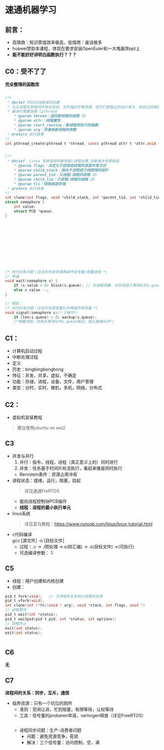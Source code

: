 # 速通机器学习
## 前言：
* 高情商：知识蒸馏效率极高，低情商：废话极多
* huawei赞助本课程，体现在要求安装OpenEuler和一大堆画饼ppt上
* **能不能好好讲明白函数执行？？？**
## C0：受不了了
**完全整理的函数库**
```c

/**
 * @brief POSIX线程库的创建
 * 与父线程共享相同的地址空间、文件描述符等资源，但它们是独立的执行单元，有自己的栈和寄存器状态
 * 编译时需要链接-lpthread
    * @param thread：返回新线程的线程 ID 
    * @param attr：线程属性
    * @param start_routine：新线程将执行的函数
    * @param arg：传递给新线程的参数
 * @return 执行结果
*/
int pthread_create(pthread t *thread, const pthread attr t *attr,void *(*start rtn) (void*), void * arg);


/**
 * @brief  Linux 系统调用的新线程/进程创建,功能强大但更低级
    * @param flags：决定父子进程或线程的资源共享方式
    * @param child_stack：指向子进程或子线程栈的指针
    * @param parent_tid：父进程/线程的线程 ID
    * @param child_tid：子进程/线程的线程 ID
    * @param tls：线程局部存储
 * @return 执行结果
*/
int clone(int flags, void *child_stack, int *parent_tid, int *child_tid, unsigned long tls);
struct semaphore {
    int value;
    struct PCB *queue;
}












/* 伪代码有问题！应该先检查资源再操作信号量/阻塞线程 */
// 申请
void wait(semaphore s) {
    if (s.value < 0) block(s.queue); // 将进程阻塞，并将其投入等待队列s.queue */
    else s.value --;
}

// 释放：
/* 伪代码有问题！应该先检查阻塞队列再操作信号量 */
void signal(semaphore s)/* V操作*/
    if (len(s.queue) > 0) wackup(s.queue);
    /*唤醒进程，将其从等待队列s.queue取出，投入就绪队列*/
```
## C1：
* 计算机启动过程
* 中断处理过程
* 定义
* 历史：bingbingbongbong
* 特征：并发，共享，虚拟，不确定
* 功能：存储，进程，设备，文件，用户管理
* 类型：分时，实时，微机，多机，网络，分布式
## C2：
* 虚拟机安装教程
> 建议使用ubuntu on wsl2
## C3
* 并发与并行
    1. 并行：指令，线程，进程（真正意义上的）同时进行
    1. 并发：任务基于时间片轮流执行，看起来像是同时执行
    * Bernstein条件：资源占用冲突
* 进程状态：就绪，运行，阻塞，挂起
    > 详见速通FreRTOS  
    * 面向进程控制块PCB操作
    * **线程：进程的最小执行单元**
* linux系统
    > 详见菜鸟教程：https://www.runoob.com/linux/linux-tutorial.html
* c代码编译  
    gcc [源文件] -o [目标文件]
    * 过程：.c -> .i预处理 ->.s(转汇编) -> .o(目标文件) ->(可执行)
    * 可选编译参数：
        1. 
## C5
* 线程：用户创建和内核创建
* 创建：
```c
pid_t fork(void);   // 子进程完全复制父进程的资源
pid_t vfork(void);
int clone(int (*fn)(void * arg), void *stack, int flags, void *)
// 进程等待
pid_t wait(int *status);
pid_t waitpid(pid t pid, int *status, int options);
// 进程终止
exit(int status);
exit(int status);
```
```c


```
## C6
**无**

## C7
**进程间的关系：同步，互斥，通信**
* 临界资源：只有一个坑位的厕所
    * 准则：空闲让进，忙则阻塞，有限等待，让权等待
    * 工具：信号量的proberen申请，verhogen释放（详见FreeRTOS）
    ```c

    ```
    * 进程同步问题：生产-消费者问题
        * 问题：避免资源竞争，死锁
        * 解决：三个信号量：访问控制，空，满